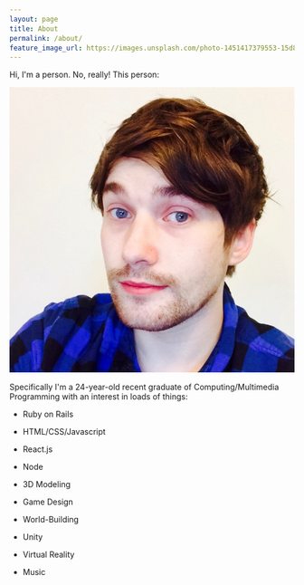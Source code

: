 ```yaml
---
layout: page
title: About
permalink: /about/
feature_image_url: https://images.unsplash.com/photo-1451417379553-15d8e8f49cde?crop=entropy&dpr=2&fit=crop&fm=jpg&h=925&ixjsv=2.1.0&ixlib=rb-0.3.5&q=50&w=1700
---
```


Hi, I'm a person. No, really! This person:

![This is an image](/assets/face.jpg)

Specifically I'm a 24-year-old recent graduate of Computing/Multimedia Programming with an interest in loads of things:

- Ruby on Rails
- HTML/CSS/Javascript
- React.js
- Node

- 3D Modeling
- Game Design
- World-Building
- Unity
- Virtual Reality
- Music
